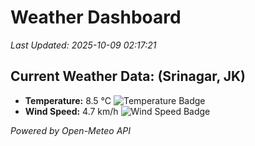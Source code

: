 
# Weather Dashboard

_Last Updated: 2025-10-09 02:17:21_

## Current Weather Data: (Srinagar, JK)
- **Temperature:** 8.5 °C ![Temperature Badge](https://img.shields.io/badge/Temperature-Low%20Temp-blue)
- **Wind Speed:** 4.7 km/h ![Wind Speed Badge](https://img.shields.io/badge/Wind%20Speed-Light%20Wind-blue)

*Powered by Open-Meteo API*
